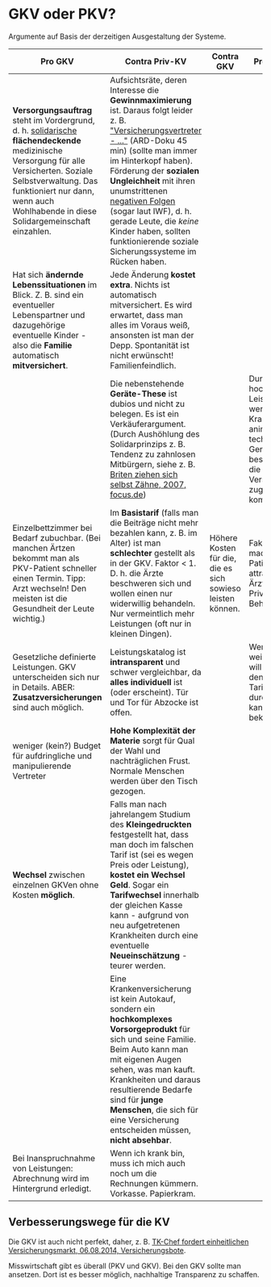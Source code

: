 GKV oder PKV?
=============

Argumente auf Basis der derzeitigen Ausgestaltung der Systeme.

| Pro GKV  | Contra Priv-KV | Contra GKV | Pro Priv-KV | Quelle(n) / Nachweise |
| -------- | -------------- | ---------- | ----------- | --------------------- |
| **Versorgungsauftrag** steht im Vordergrund, d. h. [solidarische](https://de.wikipedia.org/wiki/Solidarit%C3%A4tsprinzip) **flächendeckende** medizinische Versorgung für alle Versicherten. Soziale Selbstverwaltung. Das funktioniert nur dann, wenn auch Wohlhabende in diese Solidargemeinschaft einzahlen. | Aufsichtsräte, deren Interesse die **Gewinnmaximierung** ist. Daraus folgt leider z. B. ["Versicherungsvertreter - ..."](https://www.youtube.com/watch?v=ZhOF-nJxgdA) (ARD-Doku 45 min) (sollte man immer im Hinterkopf haben). Förderung der **sozialen Ungleichheit** mit ihren unumstrittenen [negativen Folgen](https://de.wikipedia.org/wiki/Soziale_Ungleichheit) (sogar laut IWF), d. h. gerade Leute, die _keine_ Kinder haben, sollten funktionierende soziale Sicherungssysteme im Rücken haben. |  |  | [ver.di-Statement, 2012?](http://arbeitsmarkt-und-sozialpolitik.verdi.de/selbstverwaltung/selbstverwaltung-in-der-gesetzlichen-krankenversicherung/++co++eaf37038-61af-11e3-9c05-525400438ccf); [ARD-Doku zu AWD](https://www.youtube.com/watch?v=nxu25WHnZGI) (Thema Falschberatung durch unabhängige Finanzdienstleister), siehe auch [Lobbypedia](https://lobbypedia.de/wiki/Carsten_Maschmeyer#Die_MaschmeyerR.C3.BCrup_AG); [Pispers](https://www.youtube.com/watch?v=pwuuMV7xH8s) |
| Hat sich **ändernde Lebenssituationen** im Blick. Z. B. sind ein eventueller Lebenspartner und dazugehörige eventuelle Kinder - also die **Familie** automatisch **mitversichert**. | Jede Änderung **kostet extra**. Nichts ist automatisch mitversichert. Es wird erwartet, dass man alles im Voraus weiß, ansonsten ist man der Depp. Spontanität ist nicht erwünscht! Familienfeindlich. |  |  | z. B. [Was Ihnen der Vertreter nicht sagt](http://www.handelsblatt.com/finanzen/vorsorge/versicherung/private-krankenversicherung-was-ihnen-der-vertreter-nicht-sagt/7754958.html) (13.02.2013, Handelsblatt) |
|  | Die nebenstehende **Geräte-These** ist dubios und nicht zu belegen. Es ist ein Verkäuferargument. (Durch Aushöhlung des Solidarprinzips z. B. Tendenz zu zahnlosen Mitbürgern, siehe z. B. [Briten ziehen sich selbst Zähne, 2007, focus.de](http://www.focus.de/gesundheit/ratgeber/zaehne/aerztemangel-briten-ziehen-sich-selbst-zaehne_aid_135943.html)) |  | Durch hochpreisige Leistungen werden z. B. Krankenhäuser animiert teure technische Geräte zu beschaffen, die dann allen Versicherten zugute kommen. | (Verkäuferargumente vs. Meinungen von Kollegen) |
| Einzelbettzimmer bei Bedarf zubuchbar. (Bei manchen Ärtzen bekommt man als PKV-Patient schneller einen Termin. Tipp: Arzt wechseln! Den meisten ist die Gesundheit der Leute wichtig.) | Im **Basistarif** (falls man die Beiträge nicht mehr bezahlen kann, z. B. im Alter) ist man **schlechter** gestellt als in der GKV. Faktor < 1. D. h. die Ärzte beschweren sich und wollen einen nur widerwillig behandeln. Nur vermeintlich mehr Leistungen (oft nur in kleinen Dingen). | Höhere Kosten für die, die es sich sowieso leisten können. | Faktor > 1 macht PKV-Patienten attraktiv für Ärzte. Privilegierte Behandlung. | [Rundum-sorglos-Paket oder Sorgenkind?](http://www.deutschlandradiokultur.de/private-krankenversicherung-rundum-sorglos-paket-oder.976.de.html?dram:article_id=303664) (25.11.2014, Deutschlandradio Kultur); [heilpraxisnet.de, 27.03.2012](http://www.heilpraxisnet.de/naturheilpraxis/auslaufmodell-private-krankenversicherung-pkv-900625.php); (Erfahrungen mit dem automatischen "Privaten studentischen Krankenversicherungstarif") |
| Gesetzliche definierte Leistungen. GKV unterscheiden sich nur in Details. ABER: **Zusatzversicherungen** sind auch möglich.  | Leistungskatalog ist **intransparent** und schwer vergleichbar, da **alles individuell** ist (oder erscheint). Tür und Tor für Abzocke ist offen. |  | Wer genau weiß, was er will und durch den Tarifdschungel durchsteigt, kann es billig bekommen. | [google-Suche](https://www.google.de/search?q=krankenversicherung+intransparent): [2012](http://www.haufe.de/sozialwesen/versicherungen-beitraege/krankenversicherung-grosse-luecken-fuer-privatversicherte_240_120364.html); [2008](http://www.welt.de/welt_print/article1759175/Private-Krankenversicherung-bleibt-intransparent.html) |
| weniger (kein?) Budget für aufdringliche und manipulierende Vertreter | **Hohe Komplexität der Materie** sorgt für Qual der Wahl und nachträglichen Frust. Normale Menschen werden über den Tisch gezogen. |  |  | [Kritik am private Krankenversicherung Test der Finanztest, 19.04.2014, finanzen.de](http://www.finanzen.de/news/15269/herbe-kritik-am-private-krankenversicherung-test-der-finanztest) |
| **Wechsel** zwischen einzelnen GKVen ohne Kosten **möglich**. | Falls man nach jahrelangem Studium des **Kleingedruckten** festgestellt hat, dass man doch im falschen Tarif ist (sei es wegen Preis oder Leistung), **kostet ein Wechsel Geld**. Sogar ein **Tarifwechsel** innerhalb der gleichen Kasse kann - aufgrund von neu aufgetretenen Krankheiten durch eine eventuelle **Neueinschätzung** - teurer werden.  |  |  | (Erzählungen von Betroffenen) |
|  | Eine Krankenversicherung ist kein Autokauf, sondern ein **hochkomplexes Vorsorgeprodukt** für sich und seine Familie. Beim Auto kann man mit eigenen Augen sehen, was man kauft. Krankheiten und daraus resultierende Bedarfe sind für **junge Menschen**, die sich für eine Versicherung entscheiden müssen, **nicht absehbar**. |  |  |  |
| Bei Inanspruchnahme von Leistungen: Abrechnung wird im Hintergrund erledigt. | Wenn ich krank bin, muss ich mich auch noch um die Rechnungen kümmern. Vorkasse. Papierkram. |  |  |  |

Verbesserungswege für die KV
----------------------------
Die GKV ist auch nicht perfekt, daher, z. B. [TK-Chef fordert einheitlichen Versicherungsmarkt, 06.08.2014, Versicherungsbote](http://www.versicherungsbote.de/id/4801462/Techniker-Krankenkasse-Jens-Baas-Buergerversicherung).

Misswirtschaft gibt es überall (PKV und GKV). Bei den GKV sollte man ansetzen. Dort ist es besser möglich, nachhaltige Transparenz zu schaffen.


